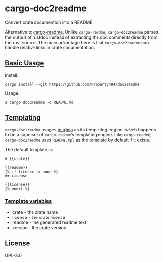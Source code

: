 # cargo-doc2readme

Convert crate documention into a README

Alternative to [cargo-readme](https://docs.rs/cargo-readme). Unlike `cargo-readme`,
`cargo-doc2readme` parses the output of rustdoc instead of extracting the doc comments directly
from the rust source. The main advantage here is that `cargo-doc2readme` can handle relative
links in crate documentation.

## [Basic Usage](#basic-usage)

Install:

```
cargo install --git https://github.com/Property404/doc2readme

```

Usage:

```
$ cargo doc2readme -o README.md

```

## [Templating](#templating)

`cargo-doc2readme` usages [minjinja](https://docs.rs/minijinja) as its
templating engine, which happens to be a superset of `cargo-readme`’s templating engine. Like
`cargo-readme`, `cargo-doc2readme` uses `README.tpl` as the template by default if it exists.

The default template is:

```
# {{crate}}

{{readme}}
{% if license != none %}
## License

{{license}}
{% endif %}

```

### [Template variables](#template-variables)

* crate - the crate name
* license - the crate license
* readme - the generated readme text
* version - the crate version

## License

GPL-3.0
